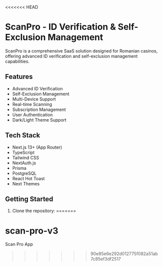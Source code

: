 <<<<<<< HEAD
# ScanPro - ID Verification & Self-Exclusion Management

ScanPro is a comprehensive SaaS solution designed for Romanian casinos, offering advanced ID verification and self-exclusion management capabilities.

## Features

- Advanced ID Verification
- Self-Exclusion Management
- Multi-Device Support
- Real-time Scanning
- Subscription Management
- User Authentication
- Dark/Light Theme Support

## Tech Stack

- Next.js 13+ (App Router)
- TypeScript
- Tailwind CSS
- NextAuth.js
- Prisma
- PostgreSQL
- React Hot Toast
- Next Themes

## Getting Started

1. Clone the repository:
=======
# scan-pro-v3
Scan Pro App
>>>>>>> 90e85e6e292d012775f082a51ab7c85ef3df2517
